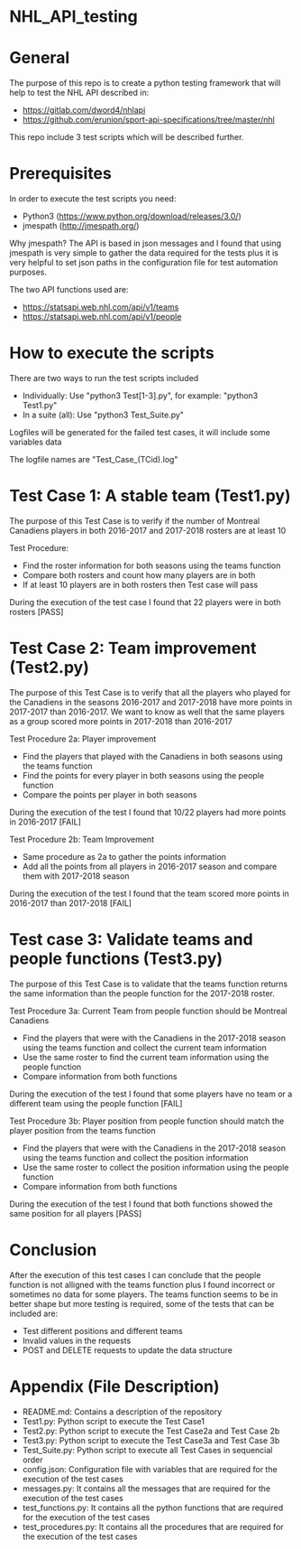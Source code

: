 # NHL_API_testing

# General
The purpose of this repo is to create a python testing framework that will help to test the NHL API described in:

- https://gitlab.com/dword4/nhlapi
- https://github.com/erunion/sport-api-specifications/tree/master/nhl

This repo include 3 test scripts which will be described further.

# Prerequisites
In order to execute the test scripts you need:

- Python3 (https://www.python.org/download/releases/3.0/)
- jmespath (http://jmespath.org/)

Why jmespath? The API is based in json messages and I found that using jmespath is very simple to gather the data required 
for the tests plus it is very helpful to set json paths in the configuration file for test automation purposes.

The two API functions used are:

- https://statsapi.web.nhl.com/api/v1/teams
- https://statsapi.web.nhl.com/api/v1/people

# How to execute the scripts
There are two ways to run the test scripts included

- Individually: Use "python3 Test[1-3].py", for example: "python3 Test1.py"
- In a suite (all): Use "python3 Test_Suite.py"

Logfiles will be generated for the failed test cases, it will include some variables data

The logfile names are "Test_Case_(TCid).log"

# Test Case 1: A stable team (Test1.py)
The purpose of this Test Case is to verify if the number of Montreal Canadiens players in both 2016-2017 and 2017-2018 rosters are at least 10

Test Procedure:
- Find the roster information for both seasons using the teams function
- Compare both rosters and count how many players are in both
- If at least 10 players are in both rosters then Test case will pass

During the execution of the test case I found that 22 players were in both rosters [PASS]

# Test Case 2: Team improvement (Test2.py)
The purpose of this Test Case is to verify that all the  players who played for the Canadiens in the seasons 2016-2017 and 2017-2018
have more points in 2017-2017 than 2016-2017. We want to know as well that the same players as a group scored more points in 
2017-2018 than 2016-2017

Test Procedure 2a: Player improvement
- Find the players that played with the Canadiens in both seasons using the teams function
- Find the points for every player in both seasons using the people function
- Compare the points per player in both seasons

During the execution of the test I found that 10/22 players had more points in 2016-2017 [FAIL]

Test Procedure 2b: Team Improvement
- Same procedure as 2a to gather the points information
- Add all the points from all players in 2016-2017 season and compare them with 2017-2018 season

During the execution of the test I found that the team scored more points in 2016-2017 than 2017-2018 [FAIL]

# Test case 3: Validate teams and people functions (Test3.py)
The purpose of this Test Case is to validate that the teams function returns the same information than the people function for the 2017-2018 roster.

Test Procedure 3a: Current Team from people function should be Montreal Canadiens
- Find the players that were with the Canadiens in the 2017-2018 season using the teams function and collect the current team information
- Use the same roster to find the current team information using the people function
- Compare information from both functions

During the execution of the test I found that some players have no team or a different team using the people function [FAIL]

Test Procedure 3b: Player position from people function should match the player position from the teams function
- Find the players that were with the Canadiens in the 2017-2018 season using the teams function and collect the position information
- Use the same roster to collect the position information using the people function
- Compare information from both functions

During the execution of the test I found that both functions showed the same position for all players [PASS]

# Conclusion
After the execution of this test cases I can conclude that the people function is not alligned with the teams function plus I found incorrect or sometimes no data
for some players.
The teams function seems to be in better shape but more testing is required, some of the tests that can be included are:

- Test different positions and different teams
- Invalid values in the requests
- POST and DELETE requests to update the data structure

# Appendix (File Description)

- README.md: Contains a description of the repository
- Test1.py: Python script to execute the Test Case1
- Test2.py: Python script to execute the Test Case2a and Test Case 2b
- Test3.py: Python script to execute the Test Case3a and Test Case 3b
- Test_Suite.py: Python script to execute all Test Cases in sequencial order
- config.json: Configuration file with variables that are required for the execution of the test cases
- messages.py: It contains all the messages that are required for the execution of the test cases
- test_functions.py: It contains all the python functions that are required for the execution of the test cases
- test_procedures.py: It contains all the procedures that are required for the execution of the test cases